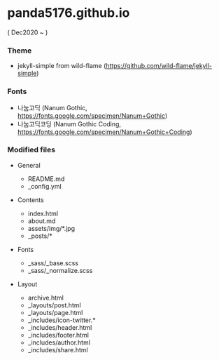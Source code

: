 # panda5176.github.io
( Dec2020 ~ )

### Theme
- jekyll-simple from wild-flame (https://github.com/wild-flame/jekyll-simple)

### Fonts
- 나눔고딕 (Nanum Gothic, https://fonts.google.com/specimen/Nanum+Gothic)
- 나눔고딕코딩 (Nanum Gothic Coding, https://fonts.google.com/specimen/Nanum+Gothic+Coding)

### Modified files
- General
  - README.md
  - _config.yml

- Contents
  - index.html
  - about.md
  - assets/img/*.jpg
  - _posts/*

- Fonts
  - _sass/_base.scss
  - _sass/_normalize.scss

- Layout
  - archive.html
  - _layouts/post.html
  - _layouts/page.html
  - _includes/icon-twitter.*
  - _includes/header.html
  - _includes/footer.html
  - _includes/author.html
  - _includes/share.html
